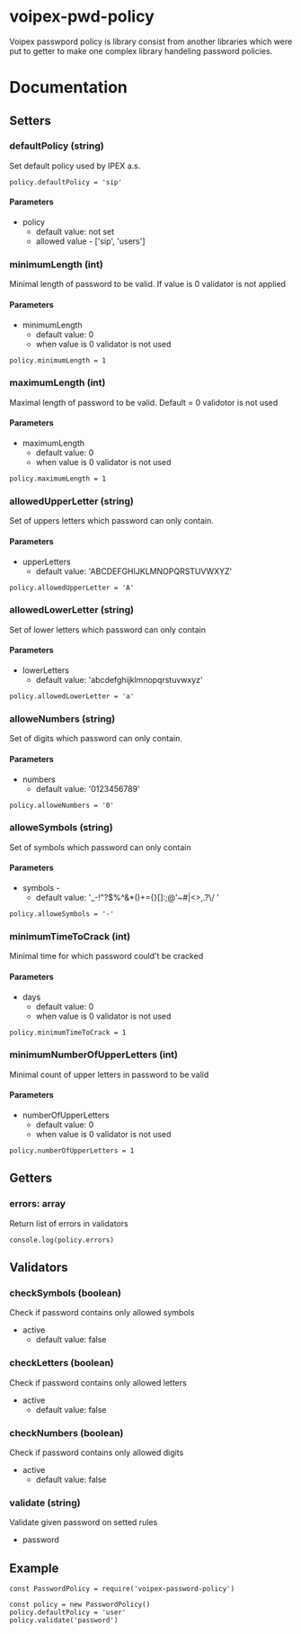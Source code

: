 # voipex-pwd-policy

Voipex passwpord policy is library consist from another libraries which were put to getter to make one complex library handeling password policies.

# Documentation

## Setters

### defaultPolicy (string)

Set default policy used by IPEX a.s.

```
policy.defaultPolicy = 'sip'
```

#### Parameters

- policy
  - default value: not set
  - allowed value - ['sip', 'users']

### minimumLength (int)

Minimal length of password to be valid. If value is 0 validator is not applied

#### Parameters

- minimumLength
  - default value: 0
  - when value is 0 validator is not used

```
policy.minimumLength = 1
```

### maximumLength (int)

Maximal length of password to be valid. Default = 0 validotor is not used

#### Parameters

- maximumLength
  - default value: 0
  - when value is 0 validator is not used

```
policy.maximumLength = 1
```

### allowedUpperLetter (string)

Set of uppers letters which password can only contain.

#### Parameters

- upperLetters
  - default value: 'ABCDEFGHIJKLMNOPQRSTUVWXYZ'

```
policy.allowedUpperLetter = 'A'
```

### allowedLowerLetter (string)

Set of lower letters which password can only contain

#### Parameters

- lowerLetters
  - default value: 'abcdefghijklmnopqrstuvwxyz'

```
policy.allowedLowerLetter = 'a'
```

### alloweNumbers (string)

Set of digits which password can only contain.

#### Parameters

- numbers
  - default value: '0123456789'

```
policy.alloweNumbers = '0'
```

### alloweSymbols (string)

Set of symbols which password can only contain

#### Parameters

- symbols -
  - default value: '\_-!"?$%^&\*()+={}[]:;@\'~#|<>,.?\\/ '

```
policy.alloweSymbols = '-'
```

### minimumTimeToCrack (int)

Minimal time for which password could't be cracked

#### Parameters

- days
  - default value: 0
  - when value is 0 validator is not used

```
policy.minimumTimeToCrack = 1
```

### minimumNumberOfUpperLetters (int)

Minimal count of upper letters in password to be valid

#### Parameters

- numberOfUpperLetters
  - default value: 0
  - when value is 0 validator is not used

```
policy.numberOfUpperLetters = 1
```

## Getters

### errors: array

Return list of errors in validators

```
console.log(policy.errors)
```

## Validators

### checkSymbols (boolean)

Check if password contains only allowed symbols

- active
  - default value: false

### checkLetters (boolean)

Check if password contains only allowed letters

- active
  - default value: false

### checkNumbers (boolean)

Check if password contains only allowed digits

- active
  - default value: false

### validate (string)

Validate given password on setted rules

- password

## Example

```
const PasswordPolicy = require('voipex-password-policy')

const policy = new PasswordPolicy()
policy.defaultPolicy = 'user'
policy.validate('password')
```
